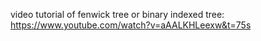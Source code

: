 video tutorial of fenwick tree or binary indexed tree:
https://www.youtube.com/watch?v=aAALKHLeexw&t=75s